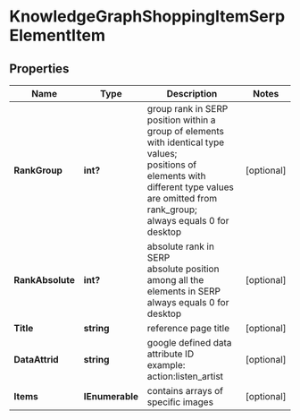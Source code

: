 # KnowledgeGraphShoppingItemSerpElementItem


## Properties

| Name | Type | Description | Notes |
|------------ | ------------- | ------------- | -------------|
**RankGroup** | **int?** | group rank in SERP<br>position within a group of elements with identical type values;<br>positions of elements with different type values are omitted from rank_group;<br>always equals 0 for desktop |[optional]|
**RankAbsolute** | **int?** | absolute rank in SERP<br>absolute position among all the elements in SERP<br>always equals 0 for desktop |[optional]|
**Title** | **string** | reference page title |[optional]|
**DataAttrid** | **string** | google defined data attribute ID<br>example:<br>action:listen_artist |[optional]|
**Items** | **IEnumerable<KnowledgeGraphShoppingElement>** | contains arrays of specific images |[optional]|